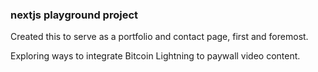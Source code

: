 ### nextjs playground project

Created this to serve as a portfolio and contact page, first and foremost.

Exploring ways to integrate Bitcoin Lightning to paywall video content.

